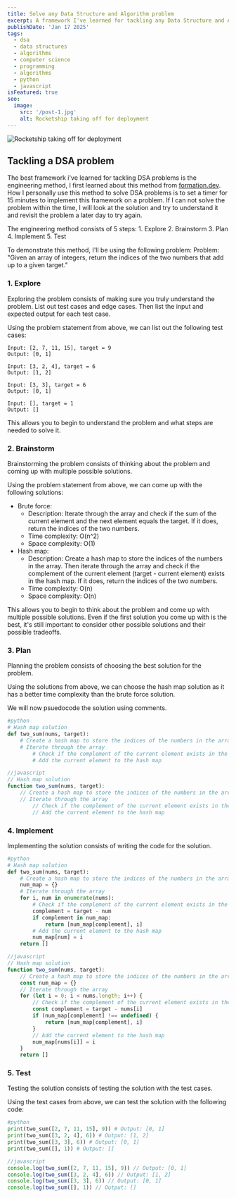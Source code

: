 ```yaml
---
title: Solve any Data Structure and Algorithm problem
excerpt: A framework I've learned for tackling any Data Structure and Algorithm problem
publishDate: 'Jan 17 2025'
tags:
  - dsa
  - data structures
  - algorithms
  - computer science
  - programming
  - algorithms
  - python
  - javascript
isFeatured: true
seo:
  image:
    src: '/post-1.jpg'
    alt: Rocketship taking off for deployment
---
```


![Rocketship taking off for deployment](/post-1.jpg)

## Tackling a DSA problem
The best framework i've learned for tackling DSA problems is the engineering method, I first learned about this method from [formation.dev](https://formation.dev/c/v1t32sp5).
How I personally use this method to solve DSA problems is to set a timer for 15 minutes to implement this framework on a problem. If I can not solve the problem within the time, I will look at the solution and try to understand it and revisit the problem a later day to try again.

The engineering method consists of 5 steps:
    1. Explore
    2. Brainstorm
    3. Plan
    4. Implement
    5. Test

To demonstrate this method, I'll be using the following problem:
Problem:
"Given an array of integers, return the indices of the two numbers that add up to a given target."

### 1. Explore
Exploring the problem consists of making sure you truly understand the problem. List out test cases and edge cases. Then list the input and expected output for each test case.

Using the problem statement from above, we can list out the following test cases:
```
Input: [2, 7, 11, 15], target = 9
Output: [0, 1]

Input: [3, 2, 4], target = 6
Output: [1, 2]

Input: [3, 3], target = 6
Output: [0, 1]

Input: [], target = 1
Output: []
```

This allows you to begin to understand the problem and what steps are needed to solve it.

### 2. Brainstorm
Brainstorming the problem consists of thinking about the problem and coming up with multiple possible solutions.

Using the problem statement from above, we can come up with the following solutions:
- Brute force: 
    - Description: Iterate through the array and check if the sum of the current element and the next element equals the target. If it does, return the indices of the two numbers.
    - Time complexity: O(n^2)
    - Space complexity: O(1)
- Hash map: 
    - Description: Create a hash map to store the indices of the numbers in the array. Then iterate through the array and check if the complement of the current element (target - current element) exists in the hash map. If it does, return the indices of the two numbers.
    - Time complexity: O(n)
    - Space complexity: O(n)

This allows you to begin to think about the problem and come up with multiple possible solutions. Even if the first solution you come up with is the best, it's still important to consider other possible solutions and their possible tradeoffs.

### 3. Plan
Planning the problem consists of choosing the best solution for the problem.

Using the solutions from above, we can choose the hash map solution as it has a better time complexity than the brute force solution.

We will now psuedocode the solution using comments.

```python
#python
# Hash map solution
def two_sum(nums, target):
    # Create a hash map to store the indices of the numbers in the array
    # Iterate through the array
        # Check if the complement of the current element exists in the hash map
        # Add the current element to the hash map
```

```javascript
//javascript
// Hash map solution
function two_sum(nums, target):
    // Create a hash map to store the indices of the numbers in the array
    // Iterate through the array
        // Check if the complement of the current element exists in the hash map
        // Add the current element to the hash map
```

### 4. Implement
Implementing the solution consists of writing the code for the solution.

```python
#python
# Hash map solution
def two_sum(nums, target):
    # Create a hash map to store the indices of the numbers in the array
    num_map = {}
    # Iterate through the array
    for i, num in enumerate(nums):
        # Check if the complement of the current element exists in the hash map
        complement = target - num
        if complement in num_map:
            return [num_map[complement], i]
        # Add the current element to the hash map
        num_map[num] = i
    return []
```

```javascript
//javascript
// Hash map solution
function two_sum(nums, target):
    // Create a hash map to store the indices of the numbers in the array
    const num_map = {}
    // Iterate through the array
    for (let i = 0; i < nums.length; i++) {
        // Check if the complement of the current element exists in the hash map
        const complement = target - nums[i]
        if (num_map[complement] !== undefined) {
            return [num_map[complement], i]
        }
        // Add the current element to the hash map
        num_map[nums[i]] = i
    }
    return []
```

### 5. Test
Testing the solution consists of testing the solution with the test cases.

Using the test cases from above, we can test the solution with the following code:

```python
#python
print(two_sum([2, 7, 11, 15], 9)) # Output: [0, 1]
print(two_sum([3, 2, 4], 6)) # Output: [1, 2]
print(two_sum([3, 3], 6)) # Output: [0, 1]
print(two_sum([], 1)) # Output: []
```

```javascript
//javascript
console.log(two_sum([2, 7, 11, 15], 9)) // Output: [0, 1]
console.log(two_sum([3, 2, 4], 6)) // Output: [1, 2]
console.log(two_sum([3, 3], 6)) // Output: [0, 1]
console.log(two_sum([], 1)) // Output: []
```



